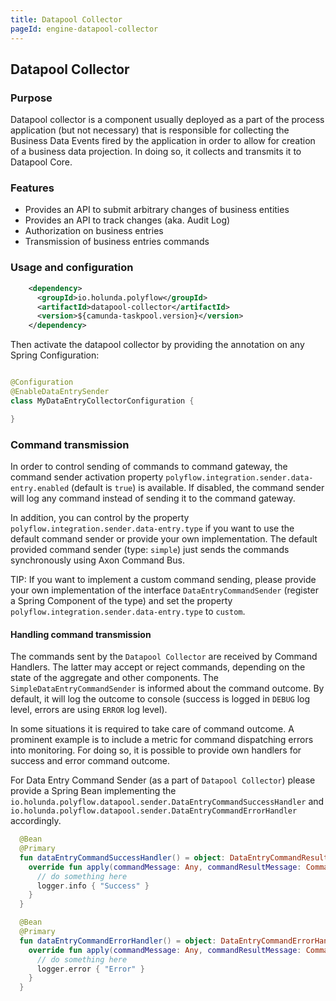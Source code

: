 ```yaml
---
title: Datapool Collector
pageId: engine-datapool-collector
---
```


## Datapool Collector


### Purpose
Datapool collector is a component usually deployed as a part of the process application (but not necessary) that
is responsible for collecting the Business Data Events fired by the application in order to allow for creation of
a business data projection. In doing so, it collects and transmits it to Datapool Core.

### Features
 * Provides an API to submit arbitrary changes of business entities
 * Provides an API to track changes (aka. Audit Log)
 * Authorization on business entries
 * Transmission of business entries commands

### Usage and configuration


```xml
    <dependency>
      <groupId>io.holunda.polyflow</groupId>
      <artifactId>datapool-collector</artifactId>
      <version>${camunda-taskpool.version}</version>
    </dependency>
```

Then activate the datapool collector by providing the annotation on any Spring Configuration:

```java

@Configuration
@EnableDataEntrySender
class MyDataEntryCollectorConfiguration {

}

```

### Command transmission

In order to control sending of commands to command gateway, the command sender activation property
`polyflow.integration.sender.data-entry.enabled` (default is `true`) is available. If disabled, the command sender
will log any command instead of sending it to the command gateway.

In addition, you can control by the property `polyflow.integration.sender.data-entry.type` if you want to use the default command sender or provide your own implementation.
The default provided command sender (type: `simple`) just sends the commands synchronously using Axon Command Bus.

TIP: If you want to implement a custom command sending, please provide your own implementation of the interface `DataEntryCommandSender`
(register a Spring Component of the type) and set the property `polyflow.integration.sender.data-entry.type` to `custom`.

#### Handling command transmission

The commands sent by the `Datapool Collector` are received by Command Handlers. The latter may accept or reject commands, depending
on the state of the aggregate and other components. The `SimpleDataEntryCommandSender` is informed about the command outcome. By default, it will log the outcome
to console (success is logged in `DEBUG` log level, errors are using `ERROR` log level).

In some situations it is required to take care of command outcome. A prominent example is to include a metric for command dispatching errors into monitoring. For doing so,
it is possible to provide own handlers for success and error command outcome.

For Data Entry Command Sender (as a part of `Datapool Collector`) please provide a Spring Bean implementing the `io.holunda.polyflow.datapool.sender.DataEntryCommandSuccessHandler`
 and `io.holunda.polyflow.datapool.sender.DataEntryCommandErrorHandler` accordingly.


```kotlin
  @Bean
  @Primary
  fun dataEntryCommandSuccessHandler() = object: DataEntryCommandResultHandler {
    override fun apply(commandMessage: Any, commandResultMessage: CommandResultMessage<out Any?>) {
      // do something here
      logger.info { "Success" }
    }
  }

  @Bean
  @Primary
  fun dataEntryCommandErrorHandler() = object: DataEntryCommandErrorHandler {
    override fun apply(commandMessage: Any, commandResultMessage: CommandResultMessage<out Any?>) {
      // do something here
      logger.error { "Error" }
    }
  }
```
